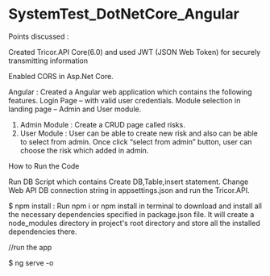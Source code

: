 # SystemTest_DotNetCore_Angular

Points discussed :

Created Tricor.API Core(6.0) and used JWT (JSON Web Token) for securely transmitting information

Enabled CORS in Asp.Net Core.

Angular : 
  Created a Angular web application which contains the following features.
  Login Page – with valid user credentials.
  Module selection in landing page – Admin and User module.
 
 1. Admin Module : Create a CRUD page called risks.
 2. User Module : User can be able to create new risk and also can be able to select from admin. Once click “select from admin” button, user can choose the risk which added in admin.


How to Run the Code 

Run DB Script which contains Create DB,Table,insert statement.
Change  Web API DB connection string in appsettings.json and run the Tricor.API. 

$ npm install : Run npm i or npm install in terminal to download and install all the necessary dependencies specified in package.json file. It will create a node_modules directory in project's root directory and store all the installed dependencies there.

//run the app

$ ng serve -o

 
